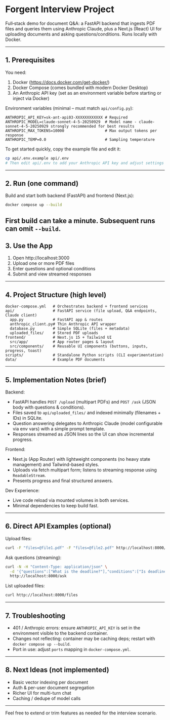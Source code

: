 # Forgent Interview Project

Full‑stack demo for document Q&A: a FastAPI backend that ingests PDF files and queries them using Anthropic Claude, plus a Next.js (React) UI for uploading documents and asking questions/conditions. Runs locally with Docker.

---
## 1. Prerequisites
You need:
1. Docker (https://docs.docker.com/get-docker/)
2. Docker Compose (comes bundled with modern Docker Desktop)
3. An Anthropic API key (set as an environment variable before starting or inject via Docker)

Environment variables (minimal – must match `api/config.py`):
```
ANTHROPIC_API_KEY=sk-ant-api03-XXXXXXXXXXXX # Required  
ANTHROPIC_MODEL=claude-sonnet-4-5-20250929  # Model name - claude-sonnet-4-5-20250929 strongly recommended for best results
ANTHROPIC_MAX_TOKENS=10000                  # Max output tokens per response  
ANTHROPIC_TEMP=0.0                          # Sampling temperature  
```
To get started quickly, copy the example file and edit it:
```bash
cp api/.env.example api/.env
# Then edit api/.env to add your Anthropic API key and adjust settings if needed
```

---
## 2. Run (one command)
Build and start both backend (FastAPI) and frontend (Next.js):
```bash
docker compose up --build
```
First build can take a minute. Subsequent runs can omit `--build`.
---
## 3. Use the App
1. Open http://localhost:3000
2. Upload one or more PDF files
3. Enter questions and optional conditions
4. Submit and view streamed responses

---
## 4. Project Structure (high level)
```
docker-compose.yml   # Orchestrates backend + frontend services
api/                 # FastAPI service (file upload, Q&A endpoints, Claude client)
  app.py             # FastAPI app & routes
  anthropic_client.py# Thin Anthropic API wrapper
  database.py        # Simple SQLite (files + metadata)
  uploaded_files/    # Stored PDF uploads
frontend/            # Next.js 15 + Tailwind UI
  src/app/           # App router pages & layout
  src/components/    # Reusable UI components (buttons, inputs, progress, toast)
scripts/             # Standalone Python scripts (CLI experimentation)
data/                # Example PDF documents
```

---
## 5. Implementation Notes (brief)
Backend:
* FastAPI handles `POST /upload` (multipart PDFs) and `POST /ask` (JSON body with questions & conditions).
* Files saved to `api/uploaded_files/` and indexed minimally (filenames + IDs) in SQLite.
* Question answering delegates to Anthropic Claude (model configurable via env vars) with a simple prompt template.
* Responses streamed as JSON lines so the UI can show incremental progress.

Frontend:
* Next.js (App Router) with lightweight components (no heavy state management) and Tailwind-based styles.
* Uploads via fetch multipart form; listens to streaming response using `ReadableStream`.
* Presents progress and final structured answers.

Dev Experience:
* Live code reload via mounted volumes in both services.
* Minimal dependencies to keep build fast.

---
## 6. Direct API Examples (optional)
Upload files:
```bash
curl -F "files=@file1.pdf" -F "files=@file2.pdf" http://localhost:8000/upload
```

Ask questions (streaming):
```bash
curl -N -H "Content-Type: application/json" \
  -d '{"questions":["What is the deadline?"],"conditions":["Is deadline before Dec 31?"],"file_ids":["uuid1","uuid2"]}' \
  http://localhost:8000/ask
```

List uploaded files:
```bash
curl http://localhost:8000/files
```

---
## 7. Troubleshooting
* 401 / Anthropic errors: ensure `ANTHROPIC_API_KEY` is set in the environment visible to the backend container.
* Changes not reflecting: container may be caching deps; restart with `docker compose up --build`.
* Port in use: adjust `ports` mapping in `docker-compose.yml`.

---
## 8. Next Ideas (not implemented)
* Basic vector indexing per document
* Auth & per-user document segregation
* Richer UI for multi-turn chat
* Caching / dedupe of model calls

---
Feel free to extend or trim features as needed for the interview scenario.